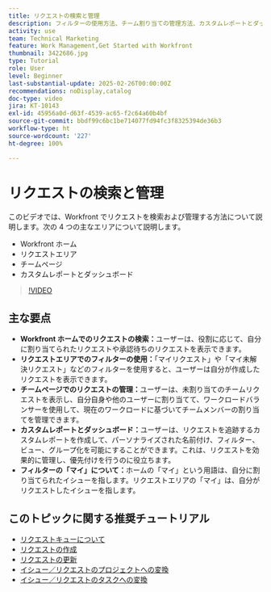 ```yaml
---
title: リクエストの検索と管理
description: フィルターの使用方法、チーム割り当ての管理方法、カスタムレポートとダッシュボードの作成方法、様々なコンテキストでの「マイ」の意味を明確にして、効果的なリクエスト管理を行う方法について説明します。
activity: use
team: Technical Marketing
feature: Work Management,Get Started with Workfront
thumbnail: 3422686.jpg
type: Tutorial
role: User
level: Beginner
last-substantial-update: 2025-02-26T00:00:00Z
recommendations: noDisplay,catalog
doc-type: video
jira: KT-10143
exl-id: 45956a0d-d63f-4539-ac65-f2c64a60b4bf
source-git-commit: bbdf99c6bc1be714077fd94fc3f8325394de36b3
workflow-type: ht
source-wordcount: '227'
ht-degree: 100%

---
```


# リクエストの検索と管理

このビデオでは、Workfront でリクエストを検索および管理する方法について説明します。次の 4 つの主なエリアについて説明します。

* Workfront ホーム
* リクエストエリア
* チームページ
* カスタムレポートとダッシュボード


>[!VIDEO](https://video.tv.adobe.com/v/3422686/?quality=12&learn=on&enablevpops=1)

## 主な要点

* **Workfront ホームでのリクエストの検索：**&#x200B;ユーザーは、役割に応じて、自分に割り当てられたリクエストや承認待ちのリクエストを表示できます。
* **リクエストエリアでのフィルターの使用：**「マイリクエスト」や「マイ未解決リクエスト」などのフィルターを使用すると、ユーザーは自分が作成したリクエストを表示できます。
* **チームページでのリクエストの管理：**&#x200B;ユーザーは、未割り当てのチームリクエストを表示し、自分自身や他のユーザーに割り当てて、ワークロードバランサーを使用して、現在のワークロードに基づいてチームメンバーの割り当てを管理できます。
* **カスタムレポートとダッシュボード：**&#x200B;ユーザーは、リクエストを追跡するカスタムレポートを作成して、パーソナライズされた名前付け、フィルター、ビュー、グループ化を可能にすることができます。これは、リクエストを効果的に管理し、優先付けを行うのに役立ちます。
* **フィルターの「マイ」について：**&#x200B;ホームの「マイ」という用語は、自分に割り当てられたイシューを指します。リクエストエリアの「マイ」は、自分がリクエストしたイシューを指します。


## このトピックに関する推奨チュートリアル

* [リクエストキューについて](/help/manage-work/request-queues/understand-request-queues.md)
* [リクエストの作成](/help/manage-work/issues-requests/make-a-request.md)
* [リクエストの更新](/help/manage-work/issues-requests/update-a-request.md)
* [イシュー／リクエストのプロジェクトへの変換](/help/manage-work/issues-requests/create-a-project-from-a-request.md)
* [イシュー／リクエストのタスクへの変換](/help/manage-work/issues-requests/convert-issues-to-other-work-items.md)

